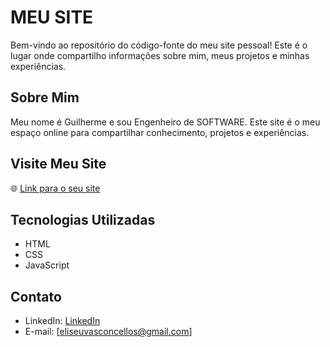 # MEU SITE

Bem-vindo ao repositório do código-fonte do meu site pessoal! Este é o lugar onde compartilho informações sobre mim, meus projetos e minhas experiências.

## Sobre Mim

Meu nome é Guilherme e sou Engenheiro de SOFTWARE. Este site é o meu espaço online para compartilhar conhecimento, projetos e experiências.

## Visite Meu Site

🌐 [Link para o seu site](https://guicomh.github.io/)

## Tecnologias Utilizadas

- HTML
- CSS
- JavaScript

## Contato

- LinkedIn: [LinkedIn](https://www.linkedin.com/in/guilherme-vasconcellos-176736270/)
- E-mail: [eliseuvasconcellos@gmail.com]


